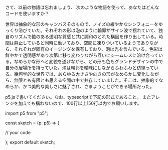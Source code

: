 さて、以前の物語は忘れましょう．
次のような物語を使って、あなたはどんなコードを使いますか？

世界は抽象的な形のキャンバスそのもので、ノイズの緩やかなシンフォニーをゆっくり浴びていた。それぞれの形は泡のように輪郭がサイン波で揺れていて、独自のリズムで艶のある透明な質感と共に調和のとれた構図を作り出している。時間は静止していると同時に動いており、空間に凍りついているようでありながら、それぞれが固有のイージングを保有しており、泡は光を含んでいる。色彩は鮮やかで透明感があり次第に移り変わりながら互いにシームレスに溶け合っている。なめらかな形へと変貌を遂げながら、どの形も色もグランドデザインの中で自分の居場所を持っていた。泡は輪郭を曖昧にしながらふわふわと彷徨っている。幾何学的な世界では、あらゆる大きさや向きの形がなめらかに変化しながら、無限とも有限とも思える空間の中で共存していました。そこは、抽象的でなめらか、かつ美的な美しさに魅了され、さまようことができる場所だった。

p5.jsで書いてください。なお、typescriptで下記の形式であること。
またアレンジを加えても構わないので、100行以上150行以内でお願いします。

import p5 from "p5";

const sketch = (p: p5) => {

  // your code

};
export default sketch;